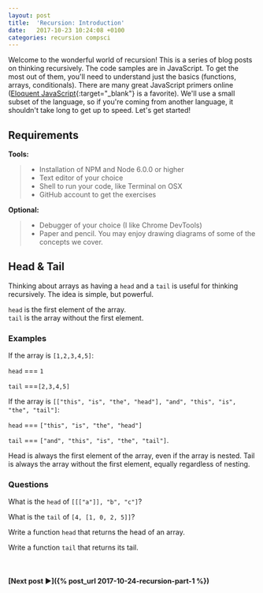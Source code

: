 ```yaml
---
layout: post
title:  'Recursion: Introduction'
date:   2017-10-23 10:24:08 +0100
categories: recursion compsci
---
```


Welcome to the wonderful world of recursion!  This is a series of blog posts on thinking recursively.  The code samples are in JavaScript.  To get the most out of them, you'll need to understand just the basics (functions, arrays, conditionals).  There are many great JavaScript primers online ([Eloquent JavaScript](http://eloquentjavascript.net/ "Eloquent JavaScript"){:target="_blank"} is a favorite).  We'll use a small subset of the language, so if you're coming from another language, it shouldn't take long to get up to speed.  Let's get started!



Requirements
-------------

**Tools:**

> - Installation of NPM and Node 6.0.0 or higher
> - Text editor of your choice
> - Shell to run your code, like Terminal on OSX
> - GitHub account to get the exercises


**Optional:**

> - Debugger of your choice (I like Chrome DevTools)
> - Paper and pencil.  You may enjoy drawing diagrams of some of the concepts we cover.


## Head & Tail


Thinking about arrays as having a `head` and a `tail` is useful for thinking recursively.  The idea is simple, but powerful.

`head` is the first element of the array.  
`tail` is the array without the first element. 

### Examples

If the array is `[1,2,3,4,5]`:  

`head` ===  `1`  

`tail` ===`[2,3,4,5]`

If the array is `[["this", "is", "the", "head"], "and", "this", "is", "the", "tail"]`: 

`head` ===  `["this", "is", "the", "head"]`  

`tail` ===  `["and", "this", "is", "the", "tail"]`.

Head is always the first element of the array, even if the array is nested. Tail is always the array without the first element, equally regardless of nesting.

### Questions

What is the `head` of `[[["a"]], "b", "c"]`?  

What is the `tail` of `[4, [1, 0, 2, 5]]`?

Write a function `head` that returns the head of an array.  

Write a function `tail` that returns its tail.

<br/>

#### [Next post &#9658;]({% post_url 2017-10-24-recursion-part-1 %})





